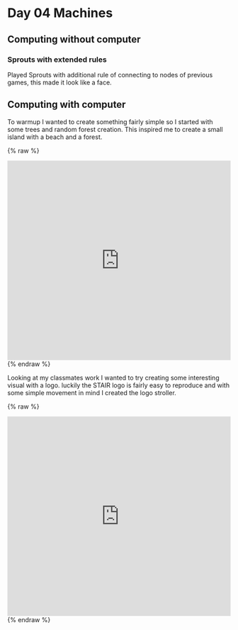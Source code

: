 # Day 04 Machines

## Computing without computer

### Sprouts with extended rules

Played Sprouts with additional rule of connecting to nodes of previous games, this made it look like a face.

## Computing with computer

To warmup I wanted to create something fairly simple so I started with some trees and random forest creation. This inspired me to create a small island with a beach and a forest.

{% raw %}
<iframe src="https://editor.p5js.org/Theonean/full/A81EGXGdY" width="100%" height="450" frameborder="no"></iframe>
{% endraw %}

Looking at my classmates work I wanted to try creating some interesting visual with a logo. luckily the STAIR logo is fairly easy to reproduce and with some simple movement in mind I created the logo stroller.

{% raw %}
<iframe src="https://editor.p5js.org/Theonean/full/r4Hndy4E4" width="100%" height="450" frameborder="no"></iframe>
{% endraw %}
